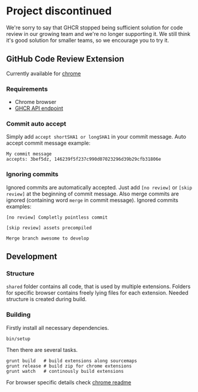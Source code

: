 # Project discontinued

We're sorry to say that GHCR stopped being sufficient solution for code review in our growing team and we're no longer supporting it. We still think it's good solution for smaller teams, so we encourage you to try it.

## GitHub Code Review Extension

Currently available for [chrome](source/chrome/README.md)

### Requirements
  - Chrome browser
  - [GHCR API endpoint](https://github.com/monterail/ghcr-api)

### Commit auto accept

Simply add `accept shortSHA1 or longSHA1` in your commit message.
Auto accept commit message example:
```
My commit message
accepts: 3bef5dz, 146239f5f237c990d07023296d39b29cfb31806e
```

### Ignoring commits

Ignored commits are automatically accepted.
Just add `[no review]` or `[skip review]` at the beginning of commit message.
Also merge commits are ignored (containing word `merge` in commit message).
Ignored commits examples:
```
[no review] Completly pointless commit
```
```
[skip review] assets precompiled
```
```
Merge branch awesome to develop
```

## Development

### Structure

`shared` folder contains all code, that is used by multiple extensions.
Folders for specific browser contains freely lying files for each
extension. Needed structure is created during build.

### Building

Firstly install all necessary dependencies.
```
bin/setup
```

Then there are several tasks.
```
grunt build   # build extensions along sourcemaps
grunt release # build zip for chrome extensions
grunt watch   # continously build extensions
```

For browser specific details check [chrome readme](source/chrome/README.md)

